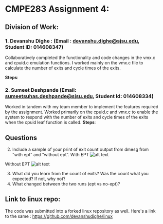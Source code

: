 

# CMPE283 Assignment 4:


## Division of Work:

###   1. Devanshu Dighe : (Email : devanshu.dighe@sjsu.edu, Student ID: 014608347)
Collaboratively completed the functionality and code changes in the vmx.c and cpuid.c emulation functions. I worked mainly on the vmx.c file to calculate the number of exits and cycle times of the exits. 

__Steps__: 

             

###   2. Sumeet Deshpande (Email: sumeetsuhas.deshpande@sjsu.edu, Student Id: 014608334)
Worked in tandem with my team member to implement the features required by the assignment. Worked primarily on the cpuid.c and vmx.c to enable the system to respond with the number of exits and cycle times of the exits when the cpuid leaf function is called.
__Steps__:



## Questions
2) Include a sample of your print of exit count output from dmesg from “with ept” and “without ept”.
With EPT
![alt text](https://github.com/devanshudighe/CMPE283/tree/main/Assignment-4/With_EPT.png "With ept")

Without EPT
![alt text](https://github.com/devanshudighe/CMPE283/tree/main/Assignment-4/Without_EPT.png "without ept")

3) What did you learn from the count of exits? Was the count what you expected? If not, why not?
4) What changed between the two runs (ept vs no-ept)?
  
## Link to linux repo:
The code was submitted into a forked linux repository as well. Here's a link to the same : https://github.com/devanshudighe/linux
